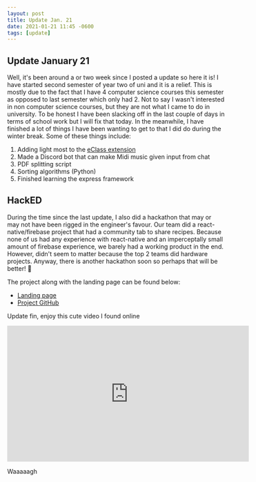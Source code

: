 ```yaml
---
layout: post
title: Update Jan. 21
date: 2021-01-21 11:45 -0600
tags: [update]
---
```


## Update January 21

Well, it's been around a or two week since I posted a update so here it is! I have started second semester of year two of uni and it is a relief. This is mostly due to the fact that I have 4 computer science courses this semester as opposed to last semester which only had 2. Not to say I wasn't interested in non computer science courses, but they are not what I came to do in university. To be honest I have been slacking off in the last couple of days in terms of school work but I will fix that today. In the meanwhile, I have finished a lot of things I have been wanting to get to that I did do during the winter break. Some of these things include:

1. Adding light most to the [eClass extension](https://github.com/Zeyu-Li/eClass_dark)
2. Made a Discord bot that can make Midi music given input from chat
3. PDF splitting script
4. Sorting algorithms (Python)
5. Finished learning the express framework

## HackED

During the time since the last update, I also did a hackathon that may or may not have been rigged in the engineer's favour. Our team did a react-native/firebase project that had a community tab to share recipes. Because none of us had any experience with react-native and an imperceptally small amount of firebase experience, we barely had a working product in the end. However, didn't seem to matter because the top 2 teams did hardware projects. Anyway, there is another hackathon soon so perhaps that will be better! 🙏

The project along with the landing page can be found below:

* [Landing page](https://github.com/Zeyu-Li/Kitchen-Dash-Website)
* [Project GitHub](https://github.com/Zeyu-Li/Kitchen-Dash)



Update fin, enjoy this cute video I found online

<iframe width="560" height="315" src="https://www.youtube.com/embed/pXpYA0Y1xsk" frameborder="0" allow="accelerometer; autoplay; clipboard-write; encrypted-media; gyroscope; picture-in-picture" allowfullscreen></iframe>

Waaaaagh